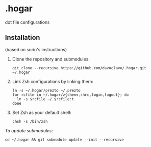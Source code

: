 .hogar
======
dot file configurations

Installation
------------
(based on sorin's instructions)

 1. Clone the repository and submodules:

        git clone --recursive https://github.com/davoclavo/.hogar.git ~/.hogar

 2. Link Zsh configurations by linking them:

        ln -s ~/.hogar/prezto ~/.prezto
        for rcfile in ~/.hogar/z{shenv,shrc,login,logout}; do
          ln -s $rcfile ~/.$rcfile:t
        done

 3. Set Zsh as your default shell:

        chsh -s /bin/zsh

  _To update submodules:_

    cd ~/.hogar && git submodule update --init --recursive
